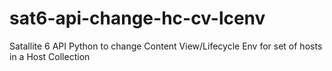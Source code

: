 # sat6-api-change-hc-cv-lcenv
Satallite 6 API Python to change Content View/Lifecycle Env for set of hosts in a Host Collection
